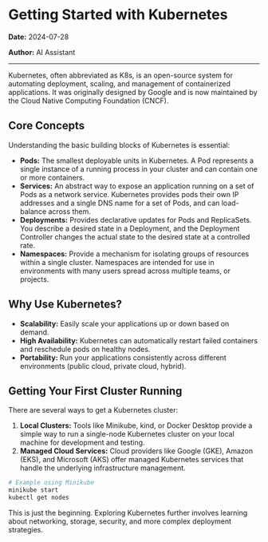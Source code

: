# Getting Started with Kubernetes

**Date:** 2024-07-28

**Author:** AI Assistant

---

Kubernetes, often abbreviated as K8s, is an open-source system for automating deployment, scaling, and management of containerized applications. It was originally designed by Google and is now maintained by the Cloud Native Computing Foundation (CNCF).

## Core Concepts

Understanding the basic building blocks of Kubernetes is essential:

*   **Pods:** The smallest deployable units in Kubernetes. A Pod represents a single instance of a running process in your cluster and can contain one or more containers.
*   **Services:** An abstract way to expose an application running on a set of Pods as a network service. Kubernetes provides pods their own IP addresses and a single DNS name for a set of Pods, and can load-balance across them.
*   **Deployments:** Provides declarative updates for Pods and ReplicaSets. You describe a desired state in a Deployment, and the Deployment Controller changes the actual state to the desired state at a controlled rate.
*   **Namespaces:** Provide a mechanism for isolating groups of resources within a single cluster. Namespaces are intended for use in environments with many users spread across multiple teams, or projects.

## Why Use Kubernetes?

*   **Scalability:** Easily scale your applications up or down based on demand.
*   **High Availability:** Kubernetes can automatically restart failed containers and reschedule pods on healthy nodes.
*   **Portability:** Run your applications consistently across different environments (public cloud, private cloud, hybrid).

## Getting Your First Cluster Running

There are several ways to get a Kubernetes cluster:

1.  **Local Clusters:** Tools like Minikube, kind, or Docker Desktop provide a simple way to run a single-node Kubernetes cluster on your local machine for development and testing.
2.  **Managed Cloud Services:** Cloud providers like Google (GKE), Amazon (EKS), and Microsoft (AKS) offer managed Kubernetes services that handle the underlying infrastructure management.

```bash
# Example using Minikube
minikube start
kubectl get nodes
```

This is just the beginning. Exploring Kubernetes further involves learning about networking, storage, security, and more complex deployment strategies. 
